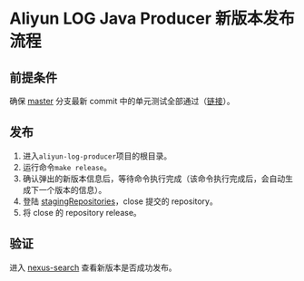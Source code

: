 # Aliyun LOG Java Producer 新版本发布流程

## 前提条件
确保 [master](https://github.com/aliyun/aliyun-log-producer) 分支最新 commit 中的单元测试全部通过（[链接](https://travis-ci.org/aliyun/aliyun-log-producer)）。

## 发布
1. 进入`aliyun-log-producer`项目的根目录。
2. 运行命令`make release`。
3. 确认弹出的新版本信息后，等待命令执行完成（该命令执行完成后，会自动生成下一个版本的信息）。
4. 登陆 [stagingRepositories](https://oss.sonatype.org/#stagingRepositories)，close 提交的 repository。
5. 将 close 的 repository release。

## 验证
进入 [nexus-search](https://oss.sonatype.org/index.html#nexus-search;quick~aliyun-log-producer) 查看新版本是否成功发布。
